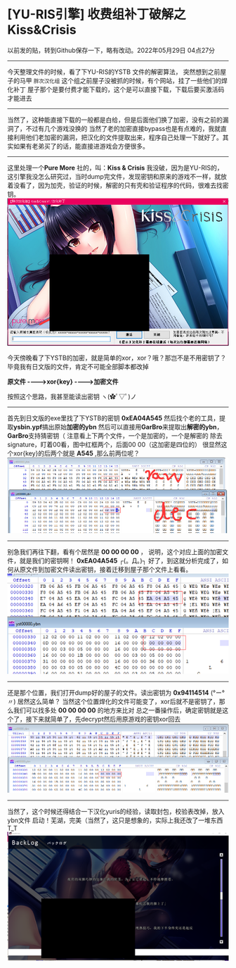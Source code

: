 # [YU-RIS引擎] 收费组补丁破解之Kiss&Crisis

以前发的贴，转到Github保存一下，略有改动。2022年05月29日 04点27分

------

今天整理文件的时候，看了下YU-RIS的YSTB 文件的解密算法，
突然想到之前屋子的马甲 `胖次汉化组`
这个组之前屋子没被抓的时候，有个网站，挂了一些他们的焊化补丁
屋子那个是要付费才能下载的，这个是可以直接下载，下载后要买激活码才能进去

------

当然了，这种能直接下载的一般都是白给，但是后面他们换了加密，没有之前的漏洞了，不过有几个游戏没换的
当然了老的加密直接bypass也是有点难的，我就直接利用他们老加密的漏洞，把汉化的文件提取出来，程序自己处理一下就好了。其实如果有老弟买了的话，能直接进游戏会方便很多。

------

这里处理一个**Pure More** 社的，叫：**Kiss & Crisis**
我没破，因为是YU-RIS的，这引擎我没怎么研究过，当时dump完文件，发现密钥和原来的游戏不一样，就放着没看了，因为加壳，验证的时候，解密的只有壳和验证程序的代码，很难去找密钥。
![1](image/1.png)

今天傍晚看了下YSTB的加密，就是简单的xor，xor？哦？那岂不是不用密钥了？
毕竟我有日文版的文件，肯定不可能全部脚本都改掉

**原文件  ---->xor{key} ---->加密文件**

按照这个思路，我甚至能读出密钥 ヽ(✿ﾟ▽ﾟ)ノ

------

首先到日文版的exe里找了下YSTB的密钥 **0xEA04A545**
然后找个老的工具，提取**ysbin.ypf**搞出原始**加密的ybn**
然后可以直接用**GarBro**来提取出**解密的ybn**，**GarBro**支持猜密钥（
注意看上下两个文件，一个是加密的，一个是解密的
除去signature，盯着00看，图中红框两个，后面00 00（这加密是四位的）
很显然这个xor{key}的后两个就是 **A545** ,那么前两位呢？
![2](image/2.png)

------

别急我们再往下翻，看有个居然是 **00 00 00 00** ，
说明，这个对应上面的加密文件，就是我们的密钥啊！ **0xEA04A545** ┌(。Д。)┐
好了，到这就分析完成了，如何从原文件到加密文件读出密钥，接着迁移到屋子那个文件上看看。
![3](image/3.png)

------

还是那个位置，我们打开dump好的屋子的文件。读出密钥为 **0x94114514** (°ー°〃) 居然这么简单？
当然这个位置焊化的文件可能变了，xor后就不是密钥了，那么我们可以找多处 **00 00 00 00** 的地方来比对
总之一番操作后，确定密钥就是这个了，接下来就简单了，先decrypt然后用原游戏的密钥xor回去
![4](image/4.png)

------

当然了，这个时候还得结合一下汉化yuris的经验，读取封包，校验表改掉，放入ybn文件
启动！芜湖，完美（当然了，这只是想象的，实际上我还改了一堆东西T_T
![5](image/5.png)
